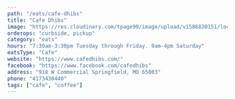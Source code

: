```yaml
---
path: "/eats/cafe-dhibs"
title: "Cafe Dhibs"
image: "https://res.cloudinary.com/tpage99/image/upload/v1586830151/local417eats/local417eatslogo.png"
orderops: "curbside, pickup"
category: "eats"
hours: "7:30am-3:30pm Tuesday through Friday. 9am-4pm Saturday"
eatsType: "Cafe"
website: "https://www.cafedhibs.com/"
facebook: "https://www.facebook.com/cafedhibs"
address: "918 W Commercial Springfield, MO 65803"
phone: "4173430440"
tags: ["cafe", "coffee"]
---
```

